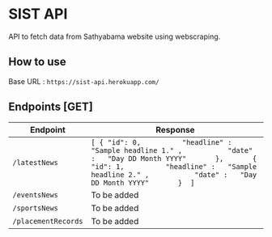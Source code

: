 # SIST API
API to fetch data from Sathyabama website using webscraping.

## How to use

Base URL : `https://sist-api.herokuapp.com/`

## Endpoints [GET]

| Endpoint    | Response                                                                                                                                                                                                                         |
|-------------|----------------------------------------------------------------------------------------------------------------------------------------------------------------------------------------------------------------------------------|
| `/latestNews` |  `[ { "id": 0,          "headline" :   "Sample headline 1." ,           "date" :   "Day DD Month YYYY"       },       { "id": 1,          "headline" :   "Sample headline 2." ,           "date" :   "Day DD Month YYYY"       }  ]` |
|      `/eventsNews`       |    To be added                                                                                                                                                                                                                              |
|      `/sportsNews`       |      To be added                                                                                                                                                                                                                            |
|      `/placementRecords`       |           To be added                                                                                                                                                                                                                       |



